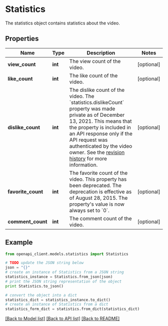 # Statistics

The statistics object contains statistics about the video.

## Properties
Name | Type | Description | Notes
------------ | ------------- | ------------- | -------------
**view_count** | **int** | The view count of the video. | [optional]
**like_count** | **int** | The like count of the video. | [optional]
**dislike_count** | **int** | The dislike count of the video. The &#x60;statistics.dislikeCount&#x60; property was made private as of December 13, 2021. This means that the property is included in an API response only if the API request was authenticated by the video owner. See the [revision history](https://developers.google.com/youtube/v3/revision_history#release_notes_12_15_2021) for more information. | [optional]
**favorite_count** | **int** | The favorite count of the video. This property has been deprecated. The deprecation is effective as of August 28, 2015. The property&#39;s value is now always set to &#x60;0&#x60;. | [optional]
**comment_count** | **int** | The comment count of the video. | [optional]

## Example

```python
from openapi_client.models.statistics import Statistics

# TODO update the JSON string below
json = "{}"
# create an instance of Statistics from a JSON string
statistics_instance = Statistics.from_json(json)
# print the JSON string representation of the object
print Statistics.to_json()

# convert the object into a dict
statistics_dict = statistics_instance.to_dict()
# create an instance of Statistics from a dict
statistics_form_dict = statistics.from_dict(statistics_dict)
```
[[Back to Model list]](../README.md#documentation-for-models) [[Back to API list]](../README.md#documentation-for-api-endpoints) [[Back to README]](../README.md)
